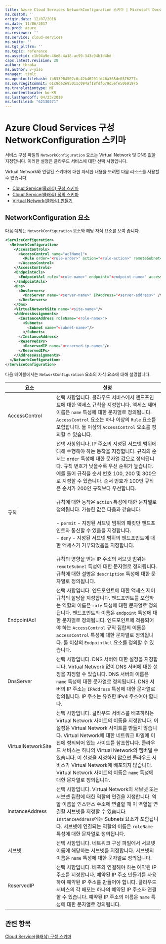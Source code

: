 ```yaml
---
title: Azure Cloud Services NetworkConfiguration 스키마 | Microsoft Docs
ms.custom: ''
origin.date: 12/07/2016
ms.date: 11/06/2017
ms.prod: azure
ms.reviewer: ''
ms.service: cloud-services
ms.suite: ''
ms.tgt_pltfrm: ''
ms.topic: reference
ms.assetid: c1b94a9e-46e8-4a18-ac99-343c94b1d4bd
caps.latest.revision: 28
author: thraka
ms.author: v-yiso
manager: timlt
ms.openlocfilehash: fb833904502c0c42b46201fd46a368de0376277c
ms.sourcegitcommit: 61c8de2e95011c094af18fdf679d5efe5069197b
ms.translationtype: MT
ms.contentlocale: ko-KR
ms.lasthandoff: 04/23/2019
ms.locfileid: "62130271"
---
```

# <a name="azure-cloud-services-config-networkconfiguration-schema"></a>Azure Cloud Services 구성 NetworkConfiguration 스키마

서비스 구성 파일의 `NetworkConfiguration` 요소는 Virtual Network 및 DNS 값을 지정합니다. 이러한 설정은 클라우드 서비스에 대한 선택 사항입니다.

Virtual Network와 연결된 스키마에 대한 자세한 내용을 보려면 다음 리소스를 사용할 수 있습니다.

- [Cloud Service(클래식) 구성 스키마](schema-cscfg-file.md)
- [Cloud Service(클래식) 정의 스키마](schema-csdef-file.md)
- [Virtual Network(클래식) 만들기](../virtual-network/virtual-networks-create-vnet-classic-pportal.md)

## <a name="networkconfiguration-element"></a>NetworkConfiguration 요소
다음 예제는 `NetworkConfiguration` 요소와 해당 자식 요소를 보여 줍니다.

```xml
<ServiceConfiguration>
  <NetworkConfiguration>
    <AccessControls>
      <AccessControl name="aclName1">
        <Rule order="<rule-order>" action="<rule-action>" remoteSubnet="<subnet-address>" description="rule-description"/>
      </AccessControl>
    </AccessControls>
    <EndpointAcls>
      <EndpointAcl role="<role-name>" endpoint="<endpoint-name>" accessControl="<acl-name>"/>
    </EndpointAcls>
    <Dns>
      <DnsServers>
        <DnsServer name="<server-name>" IPAddress="<server-address>" />
      </DnsServers>
    </Dns>
    <VirtualNetworkSite name="<site-name>"/>
    <AddressAssignments>
      <InstanceAddress roleName="<role-name>">
        <Subnets>
          <Subnet name="<subnet-name>"/>
        </Subnets>
      </InstanceAddress>
      <ReservedIPs>
        <ReservedIP name="<reserved-ip-name>"/>
      </ReservedIPs>
    </AddressAssignments>
  </NetworkConfiguration>
</ServiceConfiguration>
```

다음 테이블에서는 `NetworkConfiguration` 요소의 자식 요소에 대해 설명합니다.

| 요소       | 설명 |
| ------------- | ----------- |
| AccessControl | 선택 사항입니다. 클라우드 서비스에서 엔드포인트에 대한 액세스 규칙을 지정합니다. 액세스 제어 이름은 `name` 특성에 대한 문자열로 정의됩니다. `AccessControl` 요소는 하나 이상의 `Rule` 요소를 포함합니다. 둘 이상의 `AccessControl` 요소를 정의할 수 있습니다.|
| 규칙 | 선택 사항입니다. IP 주소의 지정된 서브넷 범위에 대해 수행해야 하는 동작을 지정합니다. 규칙의 순서는 `order` 특성에 대한 문자열 값으로 정의됩니다. 규칙 번호가 낮을수록 우선 순위가 높습니다. 예를 들어 규칙을 순서 번호 100, 200 및 300으로 지정할 수 있습니다. 순서 번호가 100인 규칙은 순서가 200인 규칙보다 우선합니다.<br /><br /> 규칙에 대한 동작은 `action` 특성에 대한 문자열로 정의됩니다. 가능한 값은 다음과 같습니다.<br /><br /> -   `permit` - 지정된 서브넷 범위의 패킷만 엔드포인트와 통신할 수 있음을 지정합니다.<br />-   `deny` - 지정된 서브넷 범위의 엔드포인트에 대한 액세스가 거부되었음을 지정합니다.<br /><br /> 규칙의 영향을 받는 IP 주소의 서브넷 범위는 `remoteSubnet` 특성에 대한 문자열로 정의됩니다. 규칙에 대한 설명은 `description` 특성에 대한 문자열로 정의됩니다.|
| EndpointAcl | 선택 사항입니다. 엔드포인트에 대한 액세스 제어 규칙의 할당을 지정합니다. 엔드포인트를 포함하는 역할의 이름은 `role` 특성에 대한 문자열로 정의됩니다. 엔드포인트의 이름은 `endpoint` 특성에 대한 문자열로 정의됩니다. 엔드포인트에 적용되어야 하는 `AccessControl` 규칙 집합의 이름은 `accessControl` 특성에 대한 문자열로 정의됩니다. 둘 이상의 `EndpointAcl` 요소를 정의할 수 있습니다.|
| DnsServer | 선택 사항입니다. DNS 서버에 대한 설정을 지정합니다. Virtual Network 없이 DNS 서버에 대한 설정을 지정할 수 있습니다. DNS 서버의 이름은 `name` 특성에 대한 문자열로 정의됩니다. DNS 서버의 IP 주소는 `IPAddress` 특성에 대한 문자열로 정의됩니다. IP 주소는 유효한 IPv4 주소여야 합니다.|
| VirtualNetworkSite | 선택 사항입니다. 클라우드 서비스를 배포하려는 Virtual Network 사이트의 이름을 지정합니다. 이 설정은 Virtual Network 사이트를 만들지 않습니다. Virtual Network에 대한 네트워크 파일에 이전에 정의되어 있는 사이트를 참조합니다. 클라우드 서비스는 하나의 Virtual Network의 멤버일 수 있습니다. 이 설정을 지정하지 않으면 클라우드 서비스가 Virtual Network에 배포되지 않습니다. Virtual Network 사이트의 이름은 `name` 특성에 대한 문자열로 정의됩니다.|
| InstanceAddress | 선택 사항입니다. Virtual Network의 서브넷 또는 서브넷 집합에 대한 역할의 연결을 지정합니다. 역할 이름을 인스턴스 주소에 연결할 때 이 역할을 연결할 서브넷을 지정할 수 있습니다. `InstanceAddress`에는 Subnets 요소가 포함됩니다. 서브넷에 연결되는 역할의 이름은 `roleName` 특성에 대한 문자열로 정의됩니다.|
| 서브넷 | 선택 사항입니다. 네트워크 구성 파일에서 서브넷 이름에 해당하는 서브넷을 지정합니다. 서브넷의 이름은 `name` 특성에 대한 문자열로 정의됩니다.|
| ReservedIP | 선택 사항입니다. 배포와 연결해야 하는 예약된 IP 주소를 지정합니다. 예약된 IP 주소 만들기를 사용하여 예약된 IP 주소를 만들어야 합니다. 클라우드 서비스의 각 배포는 하나의 예약된 IP 주소와 연결할 수 있습니다. 예약된 IP 주소의 이름은 `name` 특성에 대한 문자열로 정의됩니다.|

## <a name="see-also"></a>관련 항목
[Cloud Service(클래식) 구성 스키마](schema-cscfg-file.md)
